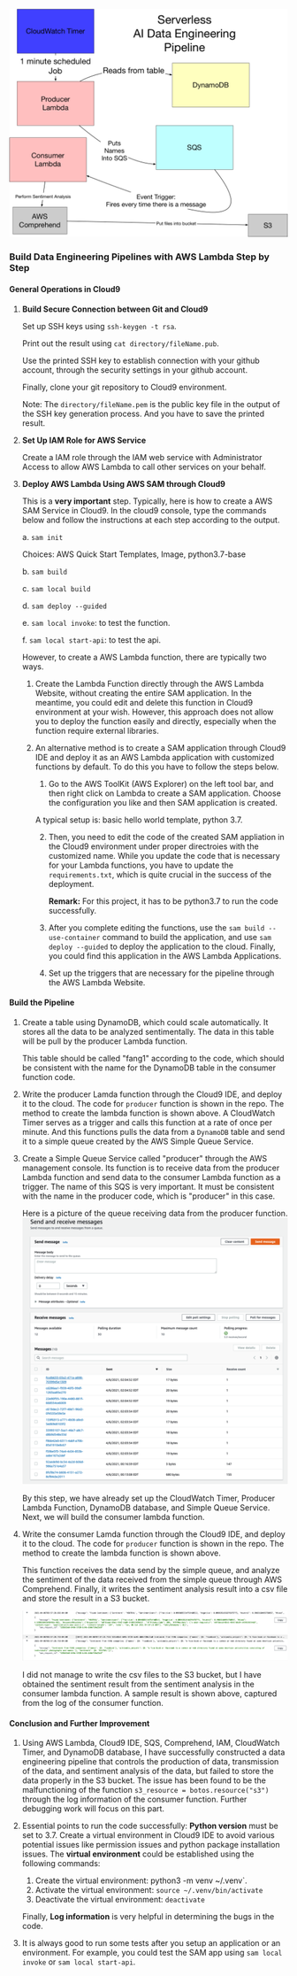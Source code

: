 ![img_1](img/Serverless_Pipeline.png)


### Build Data Engineering Pipelines with AWS Lambda Step by Step  

#### General Operations in Cloud9

1. **Build Secure Connection between Git and Cloud9**

   Set up SSH keys using `ssh-keygen -t rsa`. 

   Print out the result using `cat directory/fileName.pub`. 

   Use the printed SSH key to establish connection with your github account, through the security settings in your github account. 

   Finally, clone your git repository to Cloud9 environment. 

   Note: The `directory/fileName.pem` is the public key file in the output of the SSH key generation process. And you have to save the printed result. 

2. **Set Up IAM Role for AWS Service**

   Create a IAM role through the IAM web service with Administrator Access to allow AWS Lambda to call other services on your behalf. 

3. **Deploy AWS Lambda Using AWS SAM through Cloud9**

   This is a **very important** step. Typically, here is how to create a AWS SAM Service in Cloud9. In the cloud9 console, type the commands below and follow the instructions at each step according to the output. 

   a. `sam init`

   Choices: AWS Quick Start Templates, Image, python3.7-base 

   b. `sam build`

   c. `sam local build`

   d. `sam deploy --guided`

   e. `sam local invoke`: to test the function. 

   f. `sam local start-api`: to test the api. 

   However, to create a AWS Lambda function, there are typically two ways. 

   1. Create the Lambda Function directly through the AWS Lambda Website, without creating the entire SAM application. In the meantime, you could edit and delete this function in Cloud9 environment at your wish. However, this approach does not allow you to deploy the function easily and directly, especially when the function require external libraries.  

   2. An alternative method is to create a SAM application through Cloud9 IDE and deploy it as an AWS Lambda application with customized functions by default. To do this you have to follow the steps below. 

      1.  Go to the AWS ToolKit (AWS Explorer) on the left tool bar, and then right click on Lambda to create a SAM application. Choose the configuration you like and then SAM application is created.  

         A typical setup is: basic hello world template, python 3.7. 

      2. Then, you need to edit the code of the created SAM appliation in the Cloud9 environment under proper directroies with the customized name. While you update the code that is necessary for your Lambda functions, you have to update the `requirements.txt`, which is quite crucial in the success of the deployment. 

         **Remark:** For this project, it has to be python3.7 to run the code successfully.  

      3. After you complete editing the functions, use the `sam build --use-container` command to build the application, and use `sam deploy --guided` to deploy the application to the cloud. Finally, you could find this application in the AWS Lambda Applications. 

      4. Set up the triggers that are necessary for the pipeline through the AWS Lambda Website. 

   

#### Build the Pipeline 

1. Create a table using DynamoDB, which could scale automatically. It stores all the data to be analyzed sentimentally. The data in this table will be pull by the producer Lambda function. 

   This table should be called "fang1" according to the code, which should be consistent with the name for the DynamoDB table in the consumer function code. 

2. Write the producer Lamda function through the Cloud9 IDE, and deploy it to the cloud. The code for `producer` function is shown in the repo. The method to create the lambda function is shown above. A CloudWatch Timer serves as a trigger and calls this function at a rate of once per minute. And this functions pulls the data from a `DynamoDB` table and send it to a simple queue created by the AWS Simple Queue Service. 

3. Create a Simple Queue Service called "producer" through the AWS management console. Its function is to receive data from the producer Lambda function and send data to the consumer Lambda function as a trigger. The name of this SQS is very important. It must be consistent with the name in the producer code, which is "producer" in this case. 

   Here is a picture of the queue receiving data from the producer function. 
   ![img_2](img/Receive_From_Producer.png)
   

   By this step, we have already set up the CloudWatch Timer, Producer Lambda Function, DynamoDB database, and Simple Queue Service. Next, we will build the consumer lambda function. 

4. Write the consumer Lamda function through the Cloud9 IDE, and deploy it to the cloud. The code for `producer` function is shown in the repo. The method to create the lambda function is shown above. 

   This function receives the data send by the simple queue, and analyze the sentiment of the data received from the simple queue through AWS Comprehend. Finally, it writes the sentiment analysis result into a csv file and store the result in a S3 bucket. 

   ![img_3](img/sentiment_result.png)

   I did not manage to write the csv files to the S3 bucket, but I have obtained the sentiment result from the sentiment analysis in the consumer lambda function. A sample result is shown above, captured from the log of the consumer function. 



#### Conclusion and Further Improvement 

1. Using AWS Lambda, Cloud9 IDE, SQS, Comprehend, IAM,  CloudWatch Timer, and DynamoDB database, I have successfully constructed a data engineering pipeline that controls the production of data, transmission of the data, and sentiment analysis of the data, but failed to store the data properly in the S3 bucket. The issue has been found to be the malfunctioning of the function `s3_resource = botos.resource("s3")` through the log information of the consumer function. Further debugging work will focus on this part. 

2. Essential points to run the code successfully: **Python version** must be set to 3.7. Create a virtual environment in Cloud9 IDE to avoid various potential issues like permission issues and python package installation issues. The **virtual environment** could be established using the following commands: 

   1. Create the virtual environment: python3 -m venv ~/.venv`.
   2. Activate the virtual environment: `source ~/.venv/bin/activate`
   3. Deactivate the virtual environment: `deactivate` 

   Finally, **Log information** is very helpful in determining the bugs in the code. 
3. It is always good to run some tests after you setup an application or an environment. For example, you could test the SAM app using `sam local invoke` or `sam local start-api`. 
